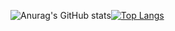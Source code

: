 ![Anurag's GitHub stats](https://github-readme-stats.vercel.app/api?username=mvn-baotrung-hn&theme=radical&show_icons=true)[![Top Langs](https://github-readme-stats.vercel.app/api/top-langs/?username=mvn-baotrung-hn&layout=compact&theme=radical&show_icons=true)](https://github.com/anuraghazra/github-readme-stats)
